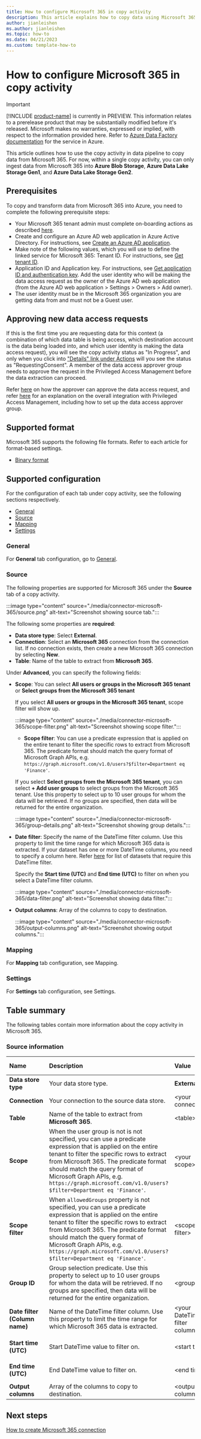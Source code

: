 ```yaml
---
title: How to configure Microsoft 365 in copy activity
description: This article explains how to copy data using Microsoft 365.
author: jianleishen
ms.author: jianleishen
ms.topic: how-to
ms.date: 04/21/2023
ms.custom: template-how-to 
---
```


# How to configure Microsoft 365 in copy activity

> [!IMPORTANT]
> [!INCLUDE [product-name](../includes/product-name.md)] is currently in PREVIEW.
> This information relates to a prerelease product that may be substantially modified before it's released. Microsoft makes no warranties, expressed or implied, with respect to the information provided here. Refer to [Azure Data Factory documentation](/azure/data-factory/) for the service in Azure.

This article outlines how to use the copy activity in data pipeline to copy data from Microsoft 365. For now, within a single copy activity, you can only ingest data from Microsoft 365 into **Azure Blob Storage**, **Azure Data Lake Storage Gen1**, and **Azure Data Lake Storage Gen2**.

## Prerequisites

To copy and transform data from Microsoft 365 into Azure, you need to complete the following prerequisite steps:

- Your Microsoft 365 tenant admin must complete on-boarding actions as described [here](/events/build-may-2021/microsoft-365-teams/breakouts/od483/).
- Create and configure an Azure AD web application in Azure Active Directory. For instructions, see [Create an Azure AD application](/azure/active-directory/develop/howto-create-service-principal-portal#register-an-application-with-azure-ad-and-create-a-service-principal).
- Make note of the following values, which you will use to define the linked service for Microsoft 365:
Tenant ID. For instructions, see [Get tenant ID](/azure/active-directory/develop/howto-create-service-principal-portal#sign-in-to-the-application).
- Application ID and Application key. For instructions, see [Get application ID and authentication key](/azure/active-directory/develop/howto-create-service-principal-portal#sign-in-to-the-application).
Add the user identity who will be making the data access request as the owner of the Azure AD web application (from the Azure AD web application > Settings > Owners > Add owner).
- The user identity must be in the Microsoft 365 organization you are getting data from and must not be a Guest user.

## Approving new data access requests

If this is the first time you are requesting data for this context (a combination of which data table is being access, which destination account is the data being loaded into, and which user identity is making the data access request), you will see the copy activity status as "In Progress", and only when you click into ["Details" link under Actions](/azure/data-factory/copy-activity-overview#monitoring) will you see the status as "RequestingConsent". A member of the data access approver group needs to approve the request in the Privileged Access Management before the data extraction can proceed.

Refer [here](/graph/data-connect-faq#how-can-i-approve-pam-requests-via-microsoft-365-admin-portal) on how the approver can approve the data access request, and refer [here](/graph/data-connect-pam) for an explanation on the overall integration with Privileged Access Management, including how to set up the data access approver group.

## Supported format

Microsoft 365 supports the following file formats. Refer to each article for format-based settings.

- [Binary format](format-binary.md)

## Supported configuration

For the configuration of each tab under copy activity, see the following sections respectively.

- [General](#general)  
- [Source](#source)
- [Mapping](#mapping)
- [Settings](#settings)

### General

For **General** tab configuration, go to [General](activity-overview.md#general-settings).

### Source

The following properties are supported for Microsoft 365 under the **Source** tab of a copy activity.

:::image type="content" source="./media/connector-microsoft-365/source.png" alt-text="Screenshot showing source tab.":::

The following some properties are **required**:

- **Data store type**: Select **External**.
- **Connection**:  Select an **Microsoft 365** connection from the connection list. If no connection exists, then create a new Microsoft 365 connection by selecting **New**.
- **Table**: Name of the table to extract from **Microsoft 365**.

Under **Advanced**, you can specify the following fields:

- **Scope**: You can select **All users or groups in the Microsoft 365 tenant** or **Select groups from the Microsoft 365 tenant**

    If you select **All users or groups in the Microsoft 365 tenant**, scope filter will show up.

    :::image type="content" source="./media/connector-microsoft-365/scope-filter.png" alt-text="Screenshot showing scope filter.":::

    - **Scope filter**: You can use a predicate expression that is applied on the entire tenant to filter the specific rows to extract from Microsoft 365. The predicate format should match the query format of Microsoft Graph APIs, e.g. `https://graph.microsoft.com/v1.0/users?$filter=Department eq 'Finance'`.

    If you select **Select groups from the Microsoft 365 tenant**, you can select **+ Add user groups** to select groups from the Microsoft 365 tenant. Use this property to select up to 10 user groups for whom the data will be retrieved. If no groups are specified, then data will be returned for the entire organization.

    :::image type="content" source="./media/connector-microsoft-365/group-details.png" alt-text="Screenshot showing group details.":::

- **Date filter**: Specify the name of the DateTime filter column. Use this property to limit the time range for which Microsoft 365 data is extracted. If your dataset has one or more DateTime columns, you need to specify a column here. Refer [here](/graph/data-connect-filtering#filtering) for list of datasets that require this DateTime filter.

    Specify the **Start time (UTC)** and **End time (UTC)** to filter on when you select a DateTime filter column.

    :::image type="content" source="./media/connector-microsoft-365/data-filter.png" alt-text="Screenshot showing data filter.":::

- **Output columns**: Array of the columns to copy to destination.

    :::image type="content" source="./media/connector-microsoft-365/output-columns.png" alt-text="Screenshot showing output columns.":::

### Mapping

For **Mapping** tab configuration, see Mapping.

### Settings

For **Settings** tab configuration, see Settings.

## Table summary

The following tables contain more information about the copy activity in Microsoft 365.

### Source information

|Name |Description |Value|Required |JSON script property |
|:---|:---|:---|:---|:---|
|**Data store type**|Your data store type.| **External**|Yes|/|
|**Connection** |Your connection to the source data store.|\<your connection> |Yes|connection|
|**Table**|Name of the table to extract from **Microsoft 365**.|\<table>|Yes|table|
|**Scope**|When the user group is not is not specified, you can use a predicate expression that is applied on the entire tenant to filter the specific rows to extract from Microsoft 365. The predicate format should match the query format of Microsoft Graph APIs, e.g. `https://graph.microsoft.com/v1.0/users?$filter=Department eq 'Finance'`.|\<your scope>|Yes|scope|
|**Scope filter**|When `allowedGroups` property is not specified, you can use a predicate expression that is applied on the entire tenant to filter the specific rows to extract from Microsoft 365. The predicate format should match the query format of Microsoft Graph APIs, e.g. `https://graph.microsoft.com/v1.0/users?$filter=Department eq 'Finance'`.|\<scope filter>|No|userScopeFilterUri|
|**Group ID**|Group selection predicate. Use this property to select up to 10 user groups for whom the data will be retrieved. If no groups are specified, then data will be returned for the entire organization.|\<group id>|No|allowedGroups|
|**Date filter<br>(Column name)**|Name of the DateTime filter column. Use this property to limit the time range for which Microsoft 365 data is extracted.|\<your DateTime filter column>|Yes if data has one or more DateTime columns.|dateFilterColumn|
|**Start time (UTC)**|Start DateTime value to filter on.|\<start time>|Yes if `dateFilterColumn` is specified|startTime|
|**End time (UTC)**|End DateTime value to filter on.|\<end time>|Yes if `dateFilterColumn` is specified|endTime|
|**Output columns**|Array of the columns to copy to destination.|\<output columns>|No|outputColumns|

## Next steps

[How to create Microsoft 365 connection](connector-microsoft-365.md)
